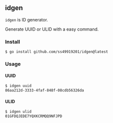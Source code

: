 ## idgen

`idgen` is ID generator.

Generate UUID or ULID with a easy command.

### Install

```
$ go install github.com/ss49919201/idgen@latest
```

### Usage

#### UUID

```sh
$ idgen uuid
86aa212d-3333-4faf-848f-08cdb56326da
```

#### ULID

```sh
$ idgen ulid
01GFDQJEDE7YQXKCRMQQ9NFJPD
```
